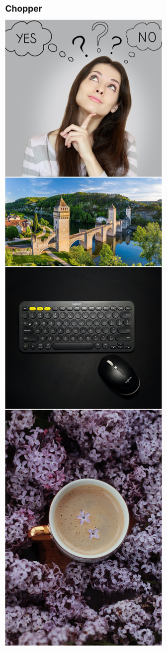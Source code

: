 # Chopper
![decision](https://github.com/totoro65/91-REPLIKANT/blob/main/decision.jpg?raw=true)
![bc74ec428e374941b8e7bd40aa82287c](https://github.com/totoro65/91-REPLIKANT/blob/main/bc74ec428e374941b8e7bd40aa82287c.jpg?raw=true)
![manik-roy-2nhLLwTDiCU-unsplash](https://github.com/totoro65/91-REPLIKANT/blob/main/manik-roy-2nhLLwTDiCU-unsplash.jpg?raw=true)
![pexels-ioana-motoc-4376212](https://github.com/totoro65/91-REPLIKANT/blob/main/pexels-ioana-motoc-4376212.jpg?raw=true)

